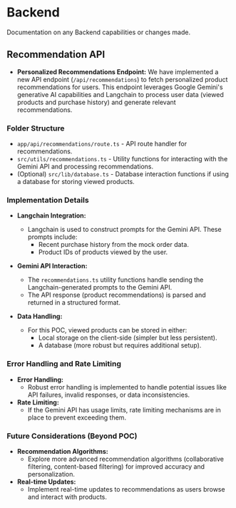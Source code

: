 # Backend

Documentation on any Backend capabilities or changes made.

## Recommendation API

- **Personalized Recommendations Endpoint:** 
  We have implemented a new API endpoint (`/api/recommendations`) to fetch personalized product recommendations for users. This endpoint leverages Google Gemini's generative AI capabilities and Langchain to process user data (viewed products and purchase history) and generate relevant recommendations.

### Folder Structure

- `app/api/recommendations/route.ts` - API route handler for recommendations.
- `src/utils/recommendations.ts` - Utility functions for interacting with the Gemini API and processing recommendations.
- (Optional) `src/lib/database.ts` - Database interaction functions if using a database for storing viewed products.

### Implementation Details

- **Langchain Integration:**
  - Langchain is used to construct prompts for the Gemini API. These prompts include:
    - Recent purchase history from the mock order data.
    - Product IDs of products viewed by the user.

- **Gemini API Interaction:**
  - The `recommendations.ts` utility functions handle sending the Langchain-generated prompts to the Gemini API.
  - The API response (product recommendations) is parsed and returned in a structured format.

- **Data Handling:**
  - For this POC, viewed products can be stored in either:
    - Local storage on the client-side (simpler but less persistent).
    - A database (more robust but requires additional setup).

### Error Handling and Rate Limiting

- **Error Handling:**
  - Robust error handling is implemented to handle potential issues like API failures, invalid responses, or data inconsistencies.
- **Rate Limiting:**
  - If the Gemini API has usage limits, rate limiting mechanisms are in place to prevent exceeding them.

### Future Considerations (Beyond POC)

- **Recommendation Algorithms:**
  - Explore more advanced recommendation algorithms (collaborative filtering, content-based filtering) for improved accuracy and personalization.
- **Real-time Updates:**
  - Implement real-time updates to recommendations as users browse and interact with products.

